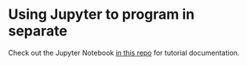 # Using Jupyter to program in separate 

Check out the Jupyter Notebook [in this repo](main.ipynb) for tutorial documentation.